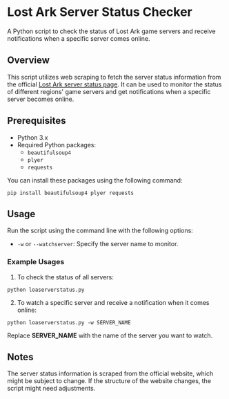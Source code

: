 # Lost Ark Server Status Checker

A Python script to check the status of Lost Ark game servers and receive notifications when a specific server comes online.

## Overview

This script utilizes web scraping to fetch the server status information from the official [Lost Ark server status page](https://www.playlostark.com/en-us/support/server-status). It can be used to monitor the status of different regions' game servers and get notifications when a specific server becomes online.

## Prerequisites

- Python 3.x
- Required Python packages:
  - `beautifulsoup4`
  - `plyer`
  - `requests`

You can install these packages using the following command:
```
pip install beautifulsoup4 plyer requests
```

## Usage
Run the script using the command line with the following options:
- `-w` or `--watchserver`: Specify the server name to monitor.

### Example Usages
1. To check the status of all servers:
```
python loaserverstatus.py
```

2. To watch a specific server and receive a notification when it comes online:
```
python loaserverstatus.py -w SERVER_NAME
```
Replace **SERVER_NAME** with the name of the server you want to watch.

## Notes
The server status information is scraped from the official website, which might be subject to change. If the structure of the website changes, the script might need adjustments.